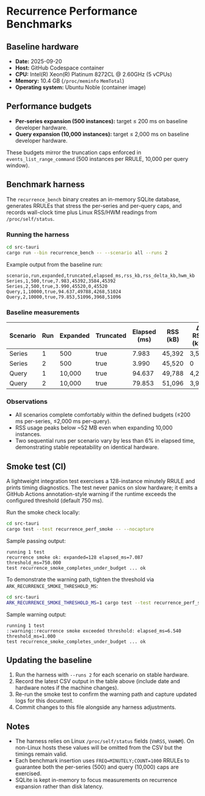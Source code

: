 # Recurrence Performance Benchmarks

## Baseline hardware
- **Date:** 2025-09-20
- **Host:** GitHub Codespace container
- **CPU:** Intel(R) Xeon(R) Platinum 8272CL @ 2.60GHz (5 vCPUs)
- **Memory:** 10.4 GB (`/proc/meminfo` `MemTotal`)
- **Operating system:** Ubuntu Noble (container image)

## Performance budgets
- **Per-series expansion (500 instances):** target ≤ 200 ms on baseline developer hardware.
- **Query expansion (10,000 instances):** target ≤ 2,000 ms on baseline developer hardware.

These budgets mirror the truncation caps enforced in `events_list_range_command` (500 instances per RRULE, 10,000 per query window).

## Benchmark harness
The `recurrence_bench` binary creates an in-memory SQLite database, generates RRULEs that stress the per-series and per-query caps, and records wall-clock time plus Linux RSS/HWM readings from `/proc/self/status`.

### Running the harness
```bash
cd src-tauri
cargo run --bin recurrence_bench -- --scenario all --runs 2
```

Example output from the baseline run:
```text
scenario,run,expanded,truncated,elapsed_ms,rss_kb,rss_delta_kb,hwm_kb
Series,1,500,true,7.983,45392,3584,45392
Series,2,500,true,3.990,45520,0,45520
Query,1,10000,true,94.637,49788,4268,51024
Query,2,10000,true,79.853,51096,3968,51096
```

### Baseline measurements
| Scenario | Run | Expanded | Truncated | Elapsed (ms) | RSS (kB) | Δ RSS (kB) | Peak RSS (kB) |
|----------|-----|----------|-----------|--------------|----------|------------|----------------|
| Series   | 1   | 500      | true      | 7.983        | 45,392   | 3,584      | 45,392         |
| Series   | 2   | 500      | true      | 3.990        | 45,520   | 0          | 45,520         |
| Query    | 1   | 10,000   | true      | 94.637       | 49,788   | 4,268      | 51,024         |
| Query    | 2   | 10,000   | true      | 79.853       | 51,096   | 3,968      | 51,096         |

### Observations
- All scenarios complete comfortably within the defined budgets (≤200 ms per-series, ≤2,000 ms per-query).
- RSS usage peaks below ~52 MB even when expanding 10,000 instances.
- Two sequential runs per scenario vary by less than 6% in elapsed time, demonstrating stable repeatability on identical hardware.

## Smoke test (CI)
A lightweight integration test exercises a 128-instance minutely RRULE and prints timing diagnostics. The test never panics on slow hardware; it emits a GitHub Actions annotation-style warning if the runtime exceeds the configured threshold (default 750 ms).

Run the smoke check locally:
```bash
cd src-tauri
cargo test --test recurrence_perf_smoke -- --nocapture
```

Sample passing output:
```text
running 1 test
recurrence smoke ok: expanded=128 elapsed_ms=7.087 threshold_ms=750.000
test recurrence_smoke_completes_under_budget ... ok
```

To demonstrate the warning path, tighten the threshold via `ARK_RECURRENCE_SMOKE_THRESHOLD_MS`:
```bash
cd src-tauri
ARK_RECURRENCE_SMOKE_THRESHOLD_MS=1 cargo test --test recurrence_perf_smoke -- --nocapture
```

Sample warning output:
```text
running 1 test
::warning::recurrence smoke exceeded threshold: elapsed_ms=6.540 threshold_ms=1.000
test recurrence_smoke_completes_under_budget ... ok
```

## Updating the baseline
1. Run the harness with `--runs 2` for each scenario on stable hardware.
2. Record the latest CSV output in the table above (include date and hardware notes if the machine changes).
3. Re-run the smoke test to confirm the warning path and capture updated logs for this document.
4. Commit changes to this file alongside any harness adjustments.

## Notes
- The harness relies on Linux `/proc/self/status` fields (`VmRSS`, `VmHWM`). On non-Linux hosts these values will be omitted from the CSV but the timings remain valid.
- Each benchmark insertion uses `FREQ=MINUTELY;COUNT=1000` RRULEs to guarantee both the per-series (500) and query (10,000) caps are exercised.
- SQLite is kept in-memory to focus measurements on recurrence expansion rather than disk latency.
